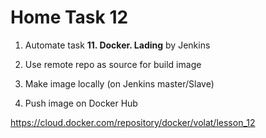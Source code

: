 # Home Task 12
1. Automate task **11. Docker. Lading** by Jenkins

2. Use remote repo as source for build image

3. Make image locally (on Jenkins master/Slave)

4. Push image on Docker Hub

https://cloud.docker.com/repository/docker/volat/lesson_12
